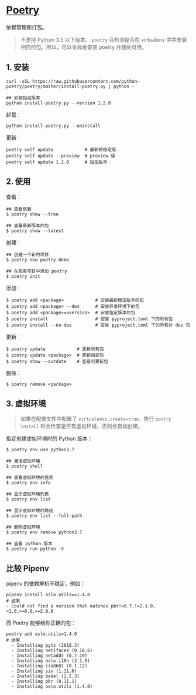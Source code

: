 
# [Poetry](https://python-poetry.org/)

依赖管理和打包。

>不支持 Python 3.5 以下版本。
>`poetry` 会检测是否在 virtualenv 中并安装相应的包。所以，可以全局地安装 poetry 并随处可用。

## 1. 安装

```
curl -sSL https://raw.githubusercontent.com/python-poetry/poetry/master/install-poetry.py | python -

## 安装指定版本
python install-poetry.py --version 1.2.0
```

卸载：

```
python install-poetry.py --uninstall
```

更新：

```
poetry self update            # 最新的稳定版
poetry self update --preview  # preview 版
poetry self update 1.2.0      # 指定版本
```

## 2. 使用

查看：

```
## 查看依赖
$ poetry show --tree

## 查看最新版本的包
$ poetry show --latest

```

创建：

```
## 创建一个新的项目
$ poetry new poetry-demo

## 在现有项目中添加 poetry
$ poetry init
```

添加：

```
$ poetry add <package>            # 安装最新稳定版本的包
$ poetry add <package> --dev      # 安装开发环境下的包
$ poetry add <package>=<version>  # 安装指定版本的包
$ poetry install                  # 安装 pyproject.toml 下的所有包
$ poetry install --no-dev         # 安装 pyproject.toml 下的所有非 dev 包
```

更新：

```
$ poetry update            # 更新所有包
$ poetry update <package>  # 更新指定包
$ poetry show --outdate    # 查看可更新包
```

删除：

```
$ poetry remove <package>
```

## 3. 虚拟环境

>如果在配置文件中配置了 `virtualenvs.create=true`，执行 `poetry install` 时会检查是否有虚拟环境，否则会自动创建。

指定创建虚拟环境时的 Python 版本：

```
$ poetry env use python3.7
```

```
## 激活虚拟环境
$ poetry shell

## 查看虚拟环境的信息
$ poetry env info

## 显示虚拟环境列表
$ poetry env list

## 显示虚拟环境的路径
$ poetry env list --full-path

## 删除虚拟环境
$ poetry env remove python3.7

## 查看 python 版本
$ poetry run python -V
```

## 比较 Pipenv

pipenv 的依赖解析不稳定，例如：

```
pipenv install oslo.utils==1.4.0
# 结果
- Could not find a version that matches pbr!=0.7,!=2.1.0,<1.0,>=0.6,>=2.0.0
```

而 Poetry 能够给你正确的包：

```
poetry add oslo.utils=1.4.0
# 结果
  - Installing pytz (2018.3)
  - Installing netifaces (0.10.6)
  - Installing netaddr (0.7.19)
  - Installing oslo.i18n (2.1.0)
  - Installing iso8601 (0.1.12)
  - Installing six (1.11.0)
  - Installing babel (2.5.3)
  - Installing pbr (0.11.1)
  - Installing oslo.utils (1.4.0)
```
